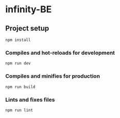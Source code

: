 # infinity-BE

## Project setup
```
npm install
```

### Compiles and hot-reloads for development
```
npm run dev
```

### Compiles and minifies for production
```
npm run build
```

### Lints and fixes files
```
npm run lint
```

